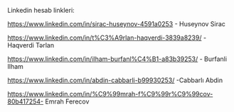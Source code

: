 Linkedin hesab linkleri:

https://www.linkedin.com/in/sirac-huseynov-4591a0253 - Huseynov Sirac

https://www.linkedin.com/in/t%C3%A9rlan-haqverdi-3839a8239/ - Haqverdi Tərlan

https://www.linkedin.com/in/ilham-burfanl%C4%B1-a83b39253/ - Burfanli Ilham

https://www.linkedin.com/in/abdin-cabbarli-b99930253/ -Cabbarlı Abdin

https://www.linkedin.com/in/%C9%99mrah-f%C9%99r%C9%99cov-80b417254- Emrah Ferecov
